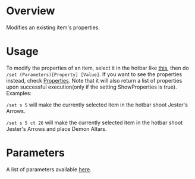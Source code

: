 # Overview
Modifies an existing item's properties.

# Usage
To modify the properties of an item, select it in the hotbar like [this](HotbarSelection), then do `/set (Parameters)[Property] [Value]`. If you want to see the properties instead, check [Properties](Properties). Note that it will also return a list of properties upon successful execution(only if the setting ShowProperties is true). Examples:

`/set s 5` will make the currently selected item in the hotbar shoot Jester's Arrows.

`/set s 5 ct 26` will make the currently selected item in the hotbar shoot Jester's Arrows and place Demon Altars.

# Parameters
A list of parameters available [here](Parameters).
